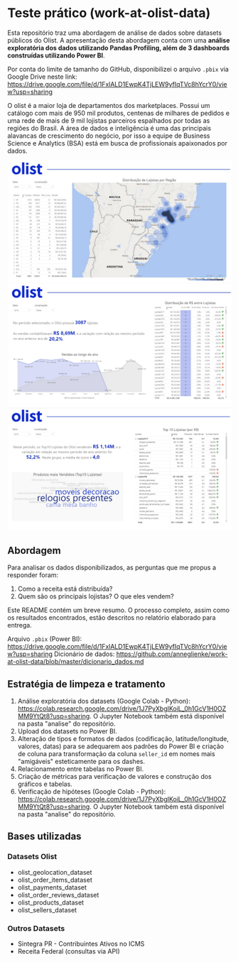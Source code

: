 # Teste prático (work-at-olist-data)

Esta repositório traz uma abordagem de análise de dados sobre datasets públicos do Olist. A apresentação desta abordagem conta com uma **análise exploratória dos dados utilizando Pandas Profiling, além de 3 dashboards construídas utilizando Power BI**. 

Por conta do limite de tamanho do GitHub, disponibilizei o arquivo `.pbix` via Google Drive neste link: https://drive.google.com/file/d/1FxlALD1EwpK4TjLEW9yfIqTVc8hYcrY0/view?usp=sharing

O olist é a maior loja de departamentos dos marketplaces. Possui um catálogo com mais de 950 mil produtos, centenas de milhares de pedidos e uma rede de mais de 9 mil lojistas parceiros espalhados por todas as regiões do Brasil. A área de dados e inteligência é uma das principais alavancas de crescimento do negócio, por isso a equipe de Business Science e Analytics (BSA) está em busca de profissionais apaixonados por dados.

![Mapa](images/print1.jpeg)
![Curva ABC](images/print2.jpeg)
![Top 10](images/print3.jpeg)

## Abordagem

Para analisar os dados disponibilizados, as perguntas que me propus a responder foram:

1. Como a receita está distribuída?
2. Quem são os principais lojistas? O que eles vendem?  

Este README contém um breve resumo. O processo completo, assim como os resultados encontrados, estão descritos no relatório elaborado para entrega.

Arquivo `.pbix` (Power BI): https://drive.google.com/file/d/1FxlALD1EwpK4TjLEW9yfIqTVc8hYcrY0/view?usp=sharing
Dicionário de dados: https://github.com/anneglienke/work-at-olist-data/blob/master/dicionario_dados.md

## Estratégia de limpeza e tratamento

1. Análise exploratória dos datasets (Google Colab - Python): https://colab.research.google.com/drive/1J7PyXbgIKoiL_0h1GcV1H0OZMM9YtQt8?usp=sharing. O Jupyter Notebook também está disponível na pasta "analise" do repositório. 
2. Upload dos datasets no Power BI.
3. Alteração de tipos e formatos de dados (codificação, latitude/longitude, valores, datas) para se adequarem aos padrões do Power BI e criação de coluna para transformação da coluna `seller_id` em nomes mais "amigáveis" esteticamente para os dashes.
4. Relacionamento entre tabelas no Power BI.
5. Criação de métricas para verificação de valores e construção dos gráficos e tabelas.
6. Verificação de hipóteses (Google Colab - Python): https://colab.research.google.com/drive/1J7PyXbgIKoiL_0h1GcV1H0OZMM9YtQt8?usp=sharing. O Jupyter Notebook também está disponível na pasta "analise" do repositório. 

## Bases utilizadas

### Datasets Olist
- olist_geolocation_dataset
- olist_order_items_dataset
- olist_payments_dataset
- olist_order_reviews_dataset
- olist_products_dataset
- olist_sellers_dataset

### Outros Datasets
- Sintegra PR - Contribuintes Ativos no ICMS
- Receita Federal (consultas via API)
